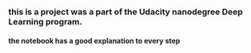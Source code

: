 ### this is a project was a part of the Udacity nanodegree Deep Learning program.

#### the notebook has a good explanation to every step